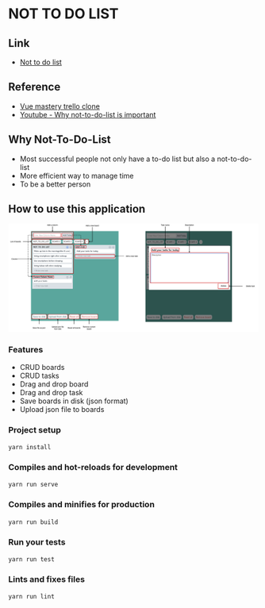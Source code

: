 # NOT TO DO LIST 

## Link 
* [Not to do list](http://www.not-to-do-list.site)
## Reference 
* [Vue mastery trello clone](https://github.com/Code-Pop/watch-us-build-trello/releases/tag/lesson-9-complete)
* [Youtube - Why not-to-do-list is important](https://www.youtube.com/watch?v=gmrs8UxAZwo&t=295s)

## Why Not-To-Do-List
* Most successful people not only have a to-do list but also a not-to-do-list
* More efficient way to manage time
* To be a better person

## How to use this application 
![Not-to-do-list application UI](./not-to-do-list-architecture.drawio.png)
### Features
- CRUD boards 
- CRUD tasks 
- Drag and drop board 
- Drag and drop task 
- Save boards in disk (json format)
- Upload json file to boards

### Project setup 
```
yarn install
```

### Compiles and hot-reloads for development
```
yarn run serve
```

### Compiles and minifies for production
```
yarn run build
```

### Run your tests
```
yarn run test
```

### Lints and fixes files
```
yarn run lint
```
